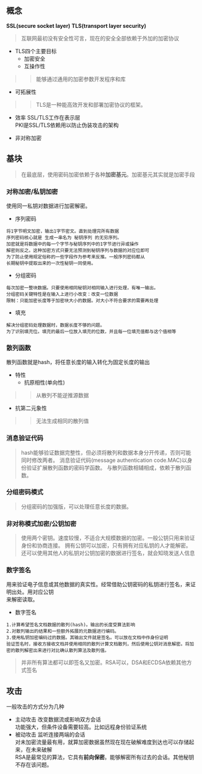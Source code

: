 ## 概念
**SSL(secure socket layer)**
**TLS(transport layer security)**
> 互联网最初没有安全性可言，现在的安全全部依赖于外加的加密协议
- TLS四个主要目标
  - 加密安全 
  - 互操作性
>> 能够通过通用的加密参数开发程序和库
  - 可拓展性
>> TLS是一种能高效开发和部署加密协议的框架。
  - 效率
SSL/TLS工作在表示层<br>
PKI是SSL/TLS依赖用以防止伪装攻击的架构<br>

- 非对称加密

## 基块
> 在最底层，使用密码加密依赖于各种**加密基元**。加密基元其实就是加密手段
### 对称加密/私钥加密
使用同一私钥对数据进行加密解密。
- 序列密码
```
将1字节明文加密，输出1字节密文。直到处理完所有数据
序列密码核心就是 生成一串名为 秘钥序列 的无穷序列。
加密就是将数据中的每一个字节与秘钥序列中的1字节进行异或操作
解密则反之。这种加密方式只要无法预测到秘钥序列与数据的对应位即可
为了防止使用规定俗称的一些字段作为参考来反推。一般序列密码都从
长期秘钥中提取出来的一次性秘钥一同使用。
```
- 分组密码
```
每次加密一整块数据。只要使用相同秘钥对相同输入进行处理，有唯一输出。
分组密码关键特性是在输入上进行小改变：改变一位数据
限制：只能加密长度等于加密块大小的数据。对大小不符合要求的需要再处理
```
- 填充
```
解决分组密码处理数据时，数据长度不够的问题。
为了识别填充位。填充的最后一位放入填充的位数，并且每一位填充值都与这个值相等
```
### 散列函数
散列函数就是hash，将任意长度的输入转化为固定长度的输出
- 特性
  - 抗原相性(单向性)
>> 从散列不能逆推源数据
  - 抗第二元象性
>> 无法生成相同的散列值
### 消息验证代码
> hash能够验证数据完整性，但必须将散列和数据本身分开传递，否则可能同时修改两者。
消息验证代码(message authentication code.MAC)以身份验证扩展散列函数的密码学函数。
与散列函数相辅相成，依赖于散列函数。
### 分组密码模式
> 分组密码的加强版，可以处理任意长度的数据。
### 非对称模式加密/公钥加密
> 使用两个密钥。速度较慢，不适合大规模数据的加密。一般公钥只用来验证身份和协商连接。
拥有公钥可以加密，只有拥有对应私钥的人才能解密。还可以使用其他人的私钥对公钥加密的数据进行签名，就会知晓发送人信息
### 数字签名
用来验证电子信息或其他数据的真实性。经常借助公钥密码的私钥进行签名，来证明出处。用对应公钥<br>
来解密读取。
- 数字签名
```
1.计算希望签名文档数据的散列(hash)。输出的长度受算法影响
2.对散列输出的结果和一些额外拓展的元数据进行编码。
3.使用私钥加密编码过的数据。其输出文件就是签名。可以放在文档中作身份证明
验证签名时，接收方接收文档并使用相同的散列计算文档散列，然后使用公钥对消息解密。将加密的散列解密出来进行对比确认散列算法及散列值。
```
> 并非所有算法都可以即签名又加密。RSA可以，DSA和ECDSA依赖其他方式签名

## 攻击
一般攻击的方式分为几种
- 主动攻击
改变数据流或影响双方会话<br>
功能强大，但条件设备需要较高。比如远程身份验证系统
- 被动攻击
监听连接两端的会话<br>
对未加密流量最有用，就算加密数据虽然现在现在破解难度到达也可以存储起来，在未来破解<br>
RSA是最常见的算法，它具有**前向保密**。能够解密所有过去的会话。其他秘钥不存在该问题。
